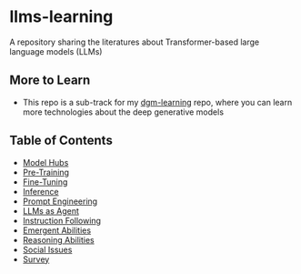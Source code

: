 # llms-learning

A repository sharing the literatures about Transformer-based large language models (LLMs)



## More to Learn

* This repo is a sub-track for my [dgm-learning](https://github.com/Strivin0311/dgm-learning) repo, where you can learn more technologies about the deep generative models


## Table of Contents

* [Model Hubs](./models)
* [Pre-Training](./pretrain.md)
* [Fine-Tuning](./tuning.md)
* [Inference](./inference.md)
* [Prompt Engineering](./prompt.md)
* [LLMs as Agent](./agent.md)
* [Instruction Following](./instruct.md)
* [Emergent Abilities](./emergence.md)
* [Reasoning Abilities](./reasoning.md)
* [Social Issues](./social.md)
* [Survey](./survey.md)


